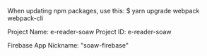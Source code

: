 When updating npm packages, use this: $ yarn upgrade webpack webpack-cli

Project Name: e-reader-soaw
Project ID: e-reader-soaw

Firebase App Nickname: "soaw-firebase"